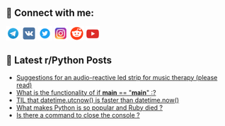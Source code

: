 ## 🔎 Connect with me:
[<img src="https://github.com/bullbesh/bullbesh/blob/main/images/Telegram.png" width="32" height="32" />](https://t.me/bullbesh)
[<img src="https://github.com/bullbesh/bullbesh/blob/main/images/VK.png" width="32" height="32" />](https://vk.com/bullbesh)
[<img src="https://github.com/bullbesh/bullbesh/blob/main/images/Twitter.png" width="32" height="32" />](https://twitter.com/bullbesh1)
[<img src="https://github.com/bullbesh/bullbesh/blob/main/images/Instagram.png" width="32" height="32" />](https://www.instagram.com/bullbesh)
[<img src="https://github.com/bullbesh/bullbesh/blob/main/images/Reddit.png" width="32" height="32" />](https://www.reddit.com/user/bullbesh)
[<img src="https://github.com/bullbesh/bullbesh/blob/main/images/YouTube.png" width="32" height="32" />](https://www.youtube.com/channel/UCtfjRs6uzgq5mfm8S06WTcg)

## 📕 Latest r/Python Posts
<!-- BLOG-POST-LIST:START -->
- [Suggestions for an audio-reactive led strip for music therapy &lpar;please read&rpar;](https://www.reddit.com/r/Python/comments/17et9kg/suggestions_for_an_audioreactive_led_strip_for/)
- [What is the functionality of if __main__ == &quot;__main__&quot; :?](https://www.reddit.com/r/Python/comments/17esicg/what_is_the_functionality_of_if_main_main/)
- [TIL that datetime.utcnow&lpar;&rpar; is faster than datetime.now&lpar;&rpar;](https://www.reddit.com/r/Python/comments/17eryl6/til_that_datetimeutcnow_is_faster_than_datetimenow/)
- [What makes Python is so popular and Ruby died ?](https://www.reddit.com/r/Python/comments/17errkn/what_makes_python_is_so_popular_and_ruby_died/)
- [Is there a command to close the console ?](https://www.reddit.com/r/Python/comments/17ermkt/is_there_a_command_to_close_the_console/)
<!-- BLOG-POST-LIST:END -->
